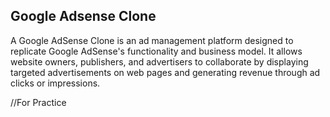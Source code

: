 ## Google Adsense Clone

A Google AdSense Clone is an ad management platform designed to replicate Google AdSense's functionality and business model. It allows website owners, publishers, and advertisers to collaborate by displaying targeted advertisements on web pages and generating revenue through ad clicks or impressions.

//For Practice
